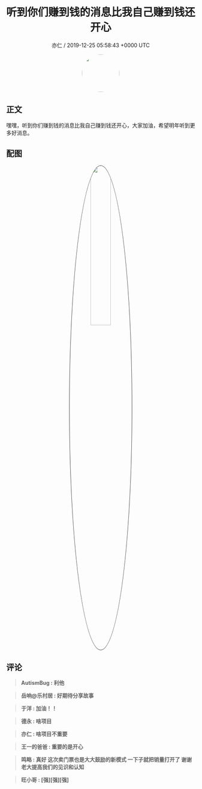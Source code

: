 <h1 align="center">听到你们赚到钱的消息比我自己赚到钱还开心</h1>
<p align="center">
    <a>亦仁 / 2019-12-25 05:58:43 &#43;0000 UTC</a>
</p>

<div align="center">
    <img src="https://images.zsxq.com/Fn3NQqCN8nuGF86yZPXSbEsl0mb3?e=1590940799&amp;token=kIxbL07-8jAj8w1n4s9zv64FuZZNEATmlU_Vm6zD:pfbNc8W3hS0oYG_hyXXh_rHMHuc=" width="100" height="100" style="border:1px solid;border-radius:50%; color:#ffffff"/>
</div>

## 正文

<div>
嘿嘿，听到你们赚到钱的消息比我自己赚到钱还开心，大家加油，希望明年听到更多好消息。
</div>

## 配图
<div class="image" align="center">

<img src="https://images.zsxq.com/FtIUKfJ6IAHTlLpHieyBSyO552Hy?imageMogr2/auto-orient/thumbnail/800x/format/jpg/blur/1x0/quality/75&amp;e=1590940799&amp;token=kIxbL07-8jAj8w1n4s9zv64FuZZNEATmlU_Vm6zD:-2yBe63Jp8JIs7sMZGxA7RLfzmA=" width="33%" height="33%" style="border:1px solid;border-radius:50%; color:#3c3f41"/>

</div>

## 评论

<div align="left">
<div>

<blockquote >
<span> <strong>AutismBug : 利他 </strong></span>
</blockquote>

<blockquote >
<span> <strong>岳响@乐村居 : 好期待分享故事 </strong></span>
</blockquote>

<blockquote >
<span> <strong>于洋 : 加油！！ </strong></span>
</blockquote>

<blockquote >
<span> <strong>德永 : 啥项目 </strong></span>
</blockquote>

<blockquote >
<span> <strong>亦仁 : 啥项目不重要 </strong></span>
</blockquote>

<blockquote >
<span> <strong>王一的爸爸 : 重要的是开心 </strong></span>
</blockquote>

<blockquote >
<span> <strong>鸣略 : 真好
这次卖门票也是大大鼓励的新模式
一下子就把销量打开了
谢谢老大提高我们的见识和认知 </strong></span>
</blockquote>

<blockquote >
<span> <strong>旺小哥 : [强][强][强] </strong></span>
</blockquote>

</div>
</div>